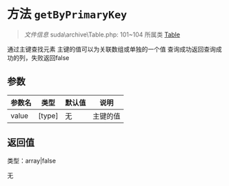 # 方法 `getByPrimaryKey`

> *文件信息* suda\archive\Table.php: 101~104
> 所属类 [Table](../Table.md)


通过主键查找元素
主键的值可以为关联数组或单独的一个值
查询成功返回查询成功的列，失败返回false


## 参数


| 参数名 | 类型 | 默认值 | 说明 |
|--------|-----|-------|-------|
| value |  [type] | 无 |  主键的值 |



## 返回值

类型：array|false

无

